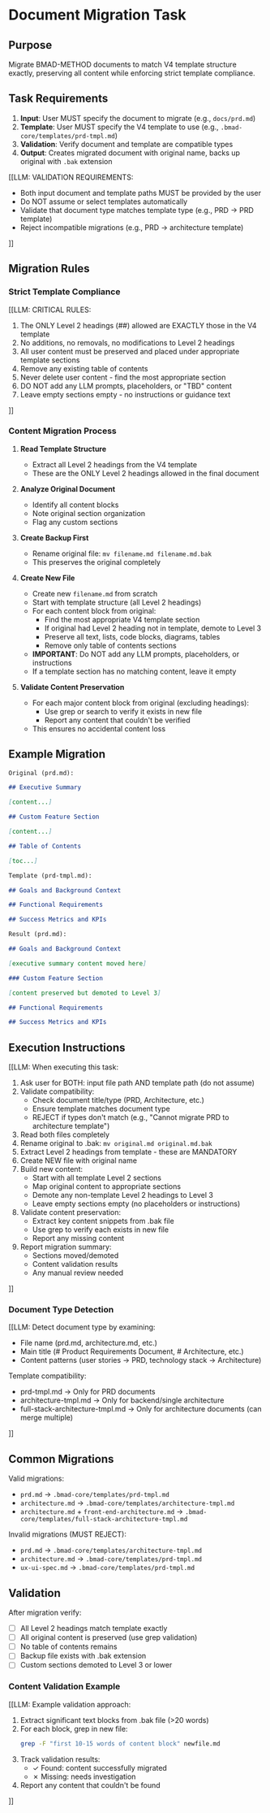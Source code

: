 # Document Migration Task

## Purpose

Migrate BMAD-METHOD documents to match V4 template structure exactly, preserving all content while enforcing strict template compliance.

## Task Requirements

1. **Input**: User MUST specify the document to migrate (e.g., `docs/prd.md`)
2. **Template**: User MUST specify the V4 template to use (e.g., `.bmad-core/templates/prd-tmpl.md`)
3. **Validation**: Verify document and template are compatible types
4. **Output**: Creates migrated document with original name, backs up original with `.bak` extension

[[LLM: VALIDATION REQUIREMENTS:

- Both input document and template paths MUST be provided by the user
- Do NOT assume or select templates automatically
- Validate that document type matches template type (e.g., PRD → PRD template)
- Reject incompatible migrations (e.g., PRD → architecture template)

]]

## Migration Rules

### Strict Template Compliance

[[LLM: CRITICAL RULES:

1. The ONLY Level 2 headings (##) allowed are EXACTLY those in the V4 template
2. No additions, no removals, no modifications to Level 2 headings
3. All user content must be preserved and placed under appropriate template sections
4. Remove any existing table of contents
5. Never delete user content - find the most appropriate section
6. DO NOT add any LLM prompts, placeholders, or "TBD" content
7. Leave empty sections empty - no instructions or guidance text

]]

### Content Migration Process

1. **Read Template Structure**

   - Extract all Level 2 headings from the V4 template
   - These are the ONLY Level 2 headings allowed in the final document

2. **Analyze Original Document**

   - Identify all content blocks
   - Note original section organization
   - Flag any custom sections

3. **Create Backup First**

   - Rename original file: `mv filename.md filename.md.bak`
   - This preserves the original completely

4. **Create New File**

   - Create new `filename.md` from scratch
   - Start with template structure (all Level 2 headings)
   - For each content block from original:
     - Find the most appropriate V4 template section
     - If original had Level 2 heading not in template, demote to Level 3
     - Preserve all text, lists, code blocks, diagrams, tables
     - Remove only table of contents sections
   - **IMPORTANT**: Do NOT add any LLM prompts, placeholders, or instructions
   - If a template section has no matching content, leave it empty

5. **Validate Content Preservation**
   - For each major content block from original (excluding headings):
     - Use grep or search to verify it exists in new file
     - Report any content that couldn't be verified
   - This ensures no accidental content loss

## Example Migration

```markdown
Original (prd.md):

## Executive Summary

[content...]

## Custom Feature Section

[content...]

## Table of Contents

[toc...]

Template (prd-tmpl.md):

## Goals and Background Context

## Functional Requirements

## Success Metrics and KPIs

Result (prd.md):

## Goals and Background Context

[executive summary content moved here]

### Custom Feature Section

[content preserved but demoted to Level 3]

## Functional Requirements

## Success Metrics and KPIs
```

## Execution Instructions

[[LLM: When executing this task:

1. Ask user for BOTH: input file path AND template path (do not assume)
2. Validate compatibility:
   - Check document title/type (PRD, Architecture, etc.)
   - Ensure template matches document type
   - REJECT if types don't match (e.g., "Cannot migrate PRD to architecture template")
3. Read both files completely
4. Rename original to .bak: `mv original.md original.md.bak`
5. Extract Level 2 headings from template - these are MANDATORY
6. Create NEW file with original name
7. Build new content:
   - Start with all template Level 2 sections
   - Map original content to appropriate sections
   - Demote any non-template Level 2 headings to Level 3
   - Leave empty sections empty (no placeholders or instructions)
8. Validate content preservation:
   - Extract key content snippets from .bak file
   - Use grep to verify each exists in new file
   - Report any missing content
9. Report migration summary:
   - Sections moved/demoted
   - Content validation results
   - Any manual review needed

]]

### Document Type Detection

[[LLM: Detect document type by examining:

- File name (prd.md, architecture.md, etc.)
- Main title (# Product Requirements Document, # Architecture, etc.)
- Content patterns (user stories → PRD, technology stack → Architecture)

Template compatibility:

- prd-tmpl.md → Only for PRD documents
- architecture-tmpl.md → Only for backend/single architecture
- full-stack-architecture-tmpl.md → Only for architecture documents (can merge multiple)

]]

## Common Migrations

Valid migrations:

- `prd.md` → `.bmad-core/templates/prd-tmpl.md`
- `architecture.md` → `.bmad-core/templates/architecture-tmpl.md`
- `architecture.md` + `front-end-architecture.md` → `.bmad-core/templates/full-stack-architecture-tmpl.md`

Invalid migrations (MUST REJECT):

- `prd.md` → `.bmad-core/templates/architecture-tmpl.md`
- `architecture.md` → `.bmad-core/templates/prd-tmpl.md`
- `ux-ui-spec.md` → `.bmad-core/templates/prd-tmpl.md`

## Validation

After migration verify:

- [ ] All Level 2 headings match template exactly
- [ ] All original content is preserved (use grep validation)
- [ ] No table of contents remains
- [ ] Backup file exists with .bak extension
- [ ] Custom sections demoted to Level 3 or lower

### Content Validation Example

[[LLM: Example validation approach:

1. Extract significant text blocks from .bak file (>20 words)
2. For each block, grep in new file:
   ```bash
   grep -F "first 10-15 words of content block" newfile.md
   ```
3. Track validation results:
   - ✓ Found: content successfully migrated
   - ✗ Missing: needs investigation
4. Report any content that couldn't be found

]]
